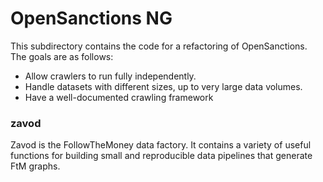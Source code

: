 # OpenSanctions NG

This subdirectory contains the code for a refactoring of OpenSanctions. The goals are as follows:

* Allow crawlers to run fully independently.
* Handle datasets with different sizes, up to very large data volumes.
* Have a well-documented crawling framework




### zavod

Zavod is the FollowTheMoney data factory. It contains a variety of useful functions for building small and reproducible data pipelines that generate FtM graphs.